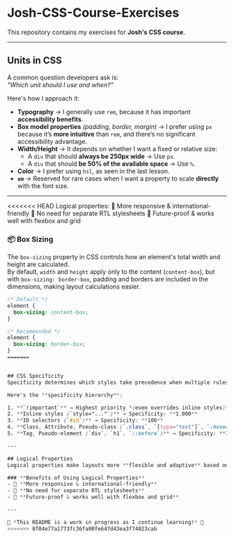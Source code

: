 # Josh-CSS-Course-Exercises  
This repository contains my exercises for **Josh's CSS course**.

---

## Units in CSS  
A common question developers ask is:  
*"Which unit should I use and when?"*  

Here's how I approach it:  

- **Typography** → I generally use `rem`, because it has important **accessibility benefits**.  
- **Box model properties** *(padding, border, margin)* → I prefer using `px` because it’s **more intuitive** than `rem`, and there’s no significant accessibility advantage.  
- **Width/Height** → It depends on whether I want a fixed or relative size:  
  - A `div` that should **always be 250px wide** → Use `px`.  
  - A `div` that should **be 50% of the available space** → Use `%`.  
- **Color** → I prefer using `hsl`, as seen in the last lesson.  
- **`em`** → Reserved for rare cases when I want a property to scale **directly** with the font size.  

---

<<<<<<< HEAD
Logical properties:
🔹 More responsive & international-friendly
🔹 No need for separate RTL stylesheets
🔹 Future-proof & works well with flexbox and grid


### 📦 Box Sizing  
The `box-sizing` property in CSS controls how an element's total width and height are calculated.  
By default, `width` and `height` apply only to the content (`content-box`), but with `box-sizing: border-box`, padding and borders are included in the dimensions, making layout calculations easier.  

```css
/* Default */
element {
  box-sizing: content-box;
}

/* Recommended */
element {
  box-sizing: border-box;
}
=======


## CSS Specificity  
Specificity determines which styles take precedence when multiple rules apply to the same element.  

Here's the **specificity hierarchy**:  

1. **`!important`** → Highest priority *(even overrides inline styles)*  
2. **Inline styles (`style="..."`)** → Specificity: **1,000**  
3. **ID selectors (`#id`)** → Specificity: **100**  
4. **Class, Attribute, Pseudo-class (`.class`, `[type="text"]`, `:hover`)** → Specificity: **10**  
5. **Tag, Pseudo-element (`div`, `h1`, `::before`)** → Specificity: **1**  

---

## Logical Properties  
Logical properties make layouts more **flexible and adaptive** based on text direction and writing mode.  

### **Benefits of Using Logical Properties**  
- 🔹 **More responsive & international-friendly**  
- 🔹 **No need for separate RTL stylesheets**  
- 🔹 **Future-proof & works well with flexbox and grid**  

---

🎯 *This README is a work in progress as I continue learning!* 🚀  
>>>>>>> 8f04e77a1773fc36fa00fe647d43ea3f74023cab
